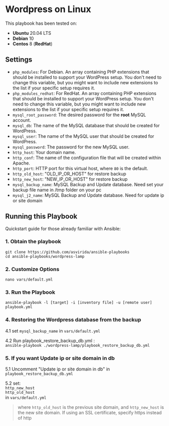 # Wordpress on Linux

This playbook has been tested on:
- **Ubuntu** 20.04 LTS
- **Debian** 10
- **Centos** 8 (**RedHat**)

## Settings

- `php_modules`: For Debian. An array containing PHP extensions that should be installed to support your WordPress setup. You don't need to change this variable, but you might want to include new extensions to the list if your specific setup requires it.
- `php_modules_redhat`: For RedHat. An array containing PHP extensions that should be installed to support your WordPress setup. You don't need to change this variable, but you might want to include new extensions to the list if your specific setup requires it.
- `mysql_root_password`: The desired password for the **root** MySQL account.
- `mysql_db`: The name of the MySQL database that should be created for WordPress.
- `mysql_user`: The name of the MySQL user that should be created for WordPress.
- `mysql_password`: The password for the new MySQL user.
- `http_host`: Your domain name.
- `http_conf`: The name of the configuration file that will be created within Apache.
- `http_port`: HTTP port for this virtual host, where `80` is the default. 
- `http_old_host`: "OLD_IP_OR_HOST"  for restore backup
- `http_new_host`: "NEW_IP_OR_HOST"  for restore backup
- `mysql_backup_name`: MySQL Backup and Update database. Need set your backup file name in /tmp folder on your pc
- `mysql_j2_name`: MySQL Backup and Update database. Need for update ip or site domain

## Running this Playbook

Quickstart guide for those already familiar with Ansible:

### 1. Obtain the playbook
```shell
git clone https://github.com/asvirida/ansible-playbooks
cd ansible-playbooks/wordpress-lamp
```

### 2. Customize Options

```shell
nano vars/default.yml
```


### 3. Run the Playbook

```command
ansible-playbook -l [target] -i [inventory file] -u [remote user] playbook.yml
```

### 4. Restoring the Wordpress database from the backup

4.1 set `mysql_backup_name` in `vars/default.yml`  

4.2 Run playbook_restore_backup_db.yml :  
`ansible-playbook ./wordpress-lamp/playbook_restore_backup_db.yml`

### 5. If you want Update ip or site domain in db  

5.1 Uncomment "Update ip or site domain in db" in `playbook_restore_backup_db.yml`  

5.2 set:  
`http_new_host`  
`http_old_host`  
in `vars/default.yml`  

>where `http_old_host` is the previous site domain, and `http_new_host` is the new site domain. If using an SSL certificate, specify https instead of http 
